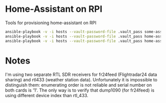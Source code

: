 Home-Assistant on RPI
=====================

Tools for provisioning home-assistant on RPI

```bash
ansible-playbook -v -i hosts --vault-password-file .vault_pass some-assistant.yml --extra-vars iscsi_create_fs=false
ansible-playbook -v -i hosts --vault-password-file .vault_pass home-assistant.yml --tags ha
ansible-playbook -v -i hosts --vault-password-file .vault_pass home-assistant.yml --tags config
```

# Notes

I'm using two separate RTL SDR receivers for fr24feed (Flightradar24 data sharing)
and rtl433 (weather station data). Unfortunately it is impossible to distinguish them:
enumerating order is not reliable and serial number on both cards is '1'.
The only way is to verify that dump1090 (for fr24feed) is using different device
index than rtl_433.
